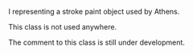I representing a stroke paint object used by Athens.This class is not used anywhere.The comment to this class is still under development. 